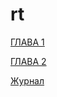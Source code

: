 # rt
<p><a href="01.html">ГЛАВА 1</a></p>
<p><a href="02.html">ГЛАВА 2</a></p>


<p><a href="journal.html">Журнал</a></p>
